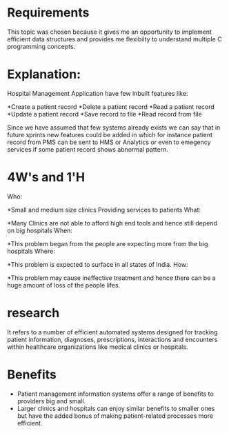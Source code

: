 # Requirements
This topic was chosen because it gives me an opportunity to implement efficient data structures and provides me flexibilty to understand multiple C programming concepts.

# Explanation:
Hospital Management Application have few inbuilt features like:

*Create a patient record
*Delete a patient record
*Read a patient record
*Update a patient record
*Save record to file
*Read record from file

Since we have assumed that few systems already exists we can say that in future sprints new features could be added in which for instance patient record from PMS can be sent to HMS or Analytics or even to emegency services if some patient record shows abnormal pattern.

# 4W's and 1'H

Who:

 *Small and medium size clinics Providing services to patients
What:

 *Many Clinics are not able to afford high end tools and hence still depend on big hospitals
When:

 *This problem began from the people are expecting more from the big hospitals
Where:

 *This problem is expected to surface in all states of India.
How:

 *This problem may cause ineffective treatment and hence there can be a huge amount of loss of the people lifes.
 
# research
It refers to a number of efficient automated systems designed for tracking patient information, diagnoses, prescriptions, interactions and encounters within healthcare organizations like medical clinics or hospitals.
# Benefits
* Patient management information systems offer a range of benefits to providers big and small. 
* Larger clinics and hospitals can enjoy similar benefits to smaller ones but have the added bonus of making patient-related processes more efficient.
